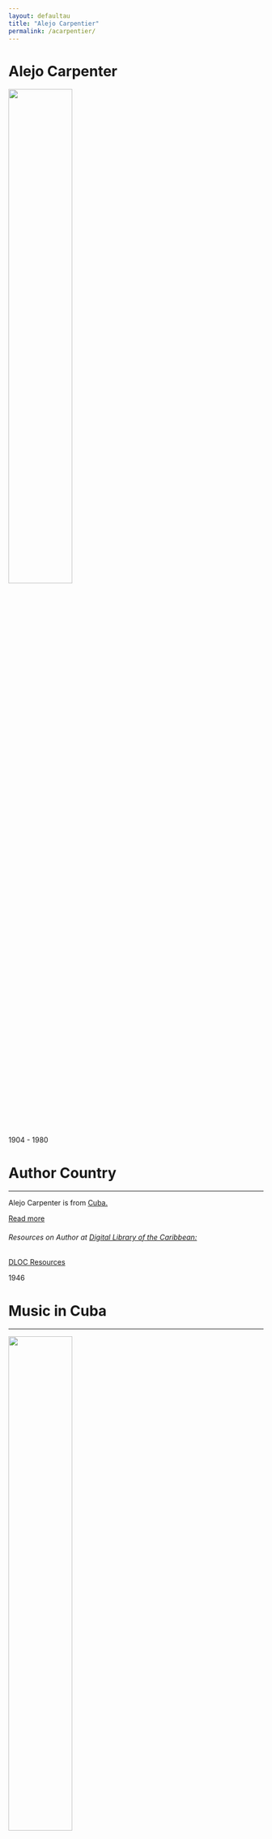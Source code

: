 ```yaml
---
layout: defaultau
title: "Alejo Carpentier"
permalink: /acarpentier/
---
```

<!-- partial:index.partial.html -->
<div class="content">
    <h1>Alejo Carpenter</h1>
    <div class="quote">
        <div><img src="https://rialta.org/wp-content/uploads/2020/02/Alejo-Carpentier.jpg" height="50%" width = "50%" class="logo"></div>
    </div>
    <div class="timeline">
        <div style="padding-bottom:100px;"></div>
        <div class="block">
            <div class="date right"><p class="right">1904 - 1980</p></div>
            <div class="dot"></div>
            <div class="left first">
            <div class="author_country">
                <h1>Author Country</h1><hr>
          <div class="aclocation">   <p> Alejo Carpenter is from <a href="{{ site.baseurl }}/14">Cuba.</a></p></div>
                <div class="acreadmore"><a href="https://en.wikipedia.org/wiki/Alejo_Carpentier" target="_blank">Read more</a></div>
                <div class="aclocation">  <h6>Resources on Author at <a href="https://dloc.com" target="_blank">Digital Library of the Caribbean:</a></h6></div>
              <div class="dlocresources"><a href="{{ site.baseurl }}/acarpentier_dloc" target="_blank">DLOC Resources</a></div>
            </div>
            </div>
        </div>
        <div class="block">
            <div class="date right"><p class="right hide">1946</p></div>
            <div class="dot"></div>
            <div class="left hide">
                <h1>Music in Cuba</h1><hr>
                <p><img src="https://m.media-amazon.com/images/I/417xpt8EACL._SY342_.jpg" height="50%" width = "50%"></p>
                <p>
                Language: English <br/>
                Publisher: University Of Minnesota Press <br/>
                Pub_location: Minneapolis, MN, United States <br/>
                Genre: Nonfiction <br/>
                Translation: y
                Length: 312 <br/>                    </p>
            </div>
        </div>
<div class="block">
            <div class="date left"><p class="left">1946</p></div>
            <div class="dot"></div>
            <div class="right">
                <h1>La Musica en Cuba</h1><hr>
                <p><img src="https://images-na.ssl-images-amazon.com/images/I/41sVg0ngcML._SX373_BO1,204,203,200_.jpg" height="50%" width = "50%"></p>
                <p>
                Language: Spanish <br/>
                Publisher: Fondo de Cultura Economica. <br/>
                Pub_location: Mexico City, Mexico <br/>
                Genre: Nonfiction <br/>
                Length: 282 <br/>                </p>
            </div>
        </div>
<div class="block">
            <div class="date right"><p class="right hide">1949</p></div>
            <div class="dot"></div>
            <div class="left hide">
                <h1>The Kingdom of This World</h1><hr>
                <p><img src="https://upload.wikimedia.org/wikipedia/en/c/c5/The_Kingdom_of_this_World_Eng_1st_Ed.jpg" height="50%" width = "50%"></p>
                <p>
                Language: English <br/>
                Publisher: Alfred A. Knopf <br/>
                Pub_location: New York, NY, United States <br/>
                Genre: Fiction (Novel) <br/>
                Translation: y
                Length: 150 <br/>                  </p>
            </div>
        </div>
<div class="block">
            <div class="date left"><p class="left hide">1949</p></div>
            <div class="dot"></div>
            <div class="right hide">
                <h1>El Reino de Este Mundo</h1><hr>
                <p><img src="https://cloud10.todocoleccion.online/libros-segunda-mano/tc/2018/03/22/17/115894151.webp" height="50%" width = "50%"></p>
                <p>
                Language: Spanish <br/>
                Publisher: Rayo <br/>
                Pub_location: New York, NY, United States <br/>
                Genre: Fiction (Novel) <br/>
                Length: 169<br/>                      </p>
            </div>
        </div>
<div class="block">
            <div class="date right"><p class="right hide">1953</p></div>
            <div class="dot"></div>
            <div class="left hide">
                <h1>Los Pasos Perdidos</h1><hr>
                <p><img src="https://bnjm.cu/img/noticias/2021/9/27/3590.jpg" height="50%" width = "50%"></p>
                <p>
                Language: Spanish <br/>
                Publisher: Siglo Veintiuno Editores <br/>
                Pub_location: Mexico City, Mexico  <br/>
                Genre: Fiction (Short Story Collection) <br/>
                Length: 237 <br/>                      </p>
            </div>
        </div>
        <div class="block">
            <div class="date left"><p class="left">1956</p></div>
            <div class="dot"></div>
            <div class="right">
                <h1>The Lost Steps</h1><hr>
                <p><img src="https://pictures.abebooks.com/inventory/md/md974047698.jpg" height="50%" width = "50%"></p>
                <p>
                Language: English <br/>
                Publisher: Gollancz <br/>
                Pub_location: London, United Kingdom <br/>
                Genre: Fiction (Novel) <br/>
                Translation: y <br/>
                Length: 278 <br/>                   </p>
            </div>
        </div>
<div class="block">
            <div class="date right"><p class="right hide">1956</p></div>
            <div class="dot"></div>
            <div class="left hide">
                <h1>The Chase</h1><hr>
                <p><img src="https://images-na.ssl-images-amazon.com/images/S/compressed.photo.goodreads.com/books/1170531866i/59499.jpg" height="50%" width = "50%"></p>
                <p>
                Language: English <br/>
                Publisher: Farrar, Straus and Giroux <br/>
                Pub_location: New York, NY, United States <br/>
                Genre: Fiction (Novel) <br/>
                Translation: y
                Length: 121 <br/>                    </p>
            </div>
        </div>        
<div class="block">
            <div class="date left"><p class="left hide">1958</p></div>
            <div class="dot"></div>
            <div class="right hide">
                <h1>Chasse à L'Homme</h1><hr>
                <p><img src="https://images-na.ssl-images-amazon.com/images/I/41exeRycuyL._SX324_BO1,204,203,200_.jpg" height="50%" width = "50%"></p>
                <p>
                Language: French <br/>
                Publisher: Gallimard <br/>
                Pub_location: Paris, France <br/>
                Genre: Fiction (Novel) <br/>
                Translation: y
                Length: 208 <br/>                 </p>
            </div>
        </div>
<div class="block">
            <div class="date right"><p class="right hide">1956</p></div>
            <div class="dot"></div>
            <div class="left hide">
                <h1>El Acoso</h1><hr>
                <p><img src="https://m.media-amazon.com/images/I/91qR5YvZRAL._SY342_.jpg" height="50%" width = "50%"></p>
                <p>
                Language: Spanish <br/>
                Publisher:Alianza Editorial <br/>
                Pub_location: Madrid, Spain <br/>
                Genre: Fiction (Novella) <br/>
                Length: 144 <br/>                      </p>
            </div>
        </div>
 <div class="block">
            <div class="date left"><p class="left hide">1958</p></div>
            <div class="dot"></div>
            <div class="right hide">
                <h1>War of Time</h1><hr>
                <p><img src="https://images-na.ssl-images-amazon.com/images/S/compressed.photo.goodreads.com/books/1528272268i/3304197.jpg" height="50%" width = "50%"></p>
                <p>
                Language: English <br/>
                Publisher: Alfred A. Knopf <br/>
                Pub_location: London, England <br/>
                Genre: Fiction (Novel) <br/>
                Translation: y
                Length: 191 <br/>                    </p>
            </div>
        </div>
<div class="block">
            <div class="date right"><p class="right hide">1958</p></div>
            <div class="dot"></div>
            <div class="left hide">
                <h1>Guerra del Tiempo</h1><hr>
                <p><img src="https://images-na.ssl-images-amazon.com/images/S/compressed.photo.goodreads.com/books/1346096894i/15852811.jpg" height="50%" width = "50%"></p>
                <p>
                Language: Spanish <br/>
                Publisher: Editorial Lectorum <br/>
                Pub_location: Mexico City ,Mexico <br/>
                Genre: Short Story <br/>
                Length: 96 <br/>                      </p>
            </div>
        </div>
<div class="block">
            <div class="date left"><p class="left hide">1962</p></div>
            <div class="dot"></div>
            <div class="right hide">
                <h1>A Fény Százada</h1><hr>
                <p><img src="https://moly.hu/system/covers/big/covers_63635.jpg?1395363766" height="50%" width = "50%"></p>
                <p>
                Language: Hungarian <br/>
                Publisher: Kriterion Publishing House <br/>
                Pub_location: Bukarest, Romania <br/>
                Genre: Fiction (Novel) <br/>
                Translatioin: y
                Length: 391 <br/>                    </p>
            </div>
        </div>
<div class="block">
            <div class="date right"><p class="right hide">1962</p></div>
            <div class="dot"></div>
            <div class="left hide">
                <h1>El Siglo de las Luces</h1><hr>
                <p><img src="https://m.media-amazon.com/images/I/819XMzjchzL._SY342_.jpg" height="50%" width = "50%"></p>
                <p>
                Language: Spanish <br/>
                Publisher: Editorial Bruguera <br/>
                Pub_location: Barcelona, Spain  <br/>
                Genre: Fiction (Novella) <br/>
                Length: 364 <br/>                      </p>
            </div>
        </div>        
<div class="block">
            <div class="date left"><p class="left">1962</p></div>
            <div class="dot"></div>
            <div class="right">
                <h1>Explosion in a Cathedral</h1><hr>
                <p><img src="https://mantex.co.uk/wp-content/uploads/2018/09/Explosion-in-a-Cathedral-2-e1538230220838.jpg" height="50%" width = "50%"></p>
                <p>
                Language: English <br/>
                Publisher: Little, Brown and Company <br/>
                Pub_location: New York, NY, United States <br/>
                Genre: Fiction (Novel) <br/>
                Translation: y
                Length: 351 <br/>                  </p>
            </div>
        </div>
       <div class="block">
            <div class="date right"><p class="right hide">1967</p></div>
            <div class="dot"></div>
            <div class="left hide">
                <h1>Guerra del Tiempo y Otros Relatos</h1><hr>
                <p><img src="https://rampoines.com/55719-large_default/guerra-del-tiempo-y-otros-relatos-alejo-carpentier.jpg" height="50%" width = "50%"></p>
                <p>
                Language: Spanish <br/>
                Publisher: Alianza Editorial <br/>
                Pub_location: Madrid, Spain <br/>
                Genre: Short Story <br/>
                Length: 85 <br/>                    </p>
            </div>
        </div>
<div class="block">
            <div class="date left"><p class="left hide">1968</p></div>
            <div class="dot"></div>
            <div class="right hide">
                <h1>¡Écue-Yamba-Ó!</h1><hr>
                <p><img src="https://books.google.dm/books/content?id=nUYBMMZCcQkC&pg=PP1&img=1&zoom=3&hl=en&sig=ACfU3U0hGQi5v4By-RL3lKa90s0KQR4WDQ&w=1280" height="50%" width = "50%"></p>
                <p>
                Language: Spanish <br/>
                Publisher: Ediciones Akal <br/>
                Pub_location: Tres Cantos, Spain <br/>
                Genre: Fiction (Novella) <br/>
                Length: 384 <br/>                    </p>
            </div>
        </div>
        <div class="block">
            <div class="date right"><p class="right hide">1970</p></div>
            <div class="dot"></div>
            <div class="left hide">
                <h1>La Ciudad de las Columnas</h1><hr>
                <p><img src="https://images-na.ssl-images-amazon.com/images/I/61bNpieGlQL._SX480_BO1,204,203,200_.jpg" height="50%" width = "50%"></p>
                <p>
                Language: Spanish <br/>
                Publisher: Editorial Lumen <br/>
                Pub_location: Buenos Aires, Argentina <br/>
                Genre:Nonfiction <br/>
                Length: 60 <br/>                      </p>
            </div>
        </div>
<div class="block">
            <div class="date left"><p class="left hide">1974</p></div>
            <div class="dot"></div>
            <div class="right hide">
                <h1>Le Recours de la Méthode</h1><hr>
                <p><img src="https://m.media-amazon.com/images/I/41ZegHC9I0L._SY445_SX342_.jpg" height="50%" width = "50%"></p>
                <p>
                Language: French <br/>
                Publisher: Gallimard <br/>
                Pub_location: Paris, France <br/>
                Genre: Fiction (Novel) <br/>
                Translation: y
                Length: 420 <br/>                    </p>
            </div>
        </div>
<div class="block">
            <div class="date right"><p class="right hide">1974</p></div>
            <div class="dot"></div>
            <div class="left hide">
                <h1>Reasons of State</h1><hr>
                <p><img src="https://images-na.ssl-images-amazon.com/images/S/compressed.photo.goodreads.com/books/1576236136i/15240518.jpg" height="50%" width = "50%"></p>
                <p>
                Language: English <br/>
                Publisher:Alfred A. Knopf <br/>
                Pub_location: New York, NY, United States <br/>
                Genre: Fiction (Novel) <br/>
                Translation: y
                Length: 308 <br/>                      </p>
            </div>
        </div>
<div class="block">
            <div class="date left"><p class="left hide">1974</p></div>
            <div class="dot"></div>
            <div class="right hide">
                <h1>Baroque Concerto</h1><hr>
                <p><img src="https://images-na.ssl-images-amazon.com/images/S/compressed.photo.goodreads.com/books/1618041498i/925849.jpg" height="50%" width = "50%"></p>
                <p>
                Language: English <br/>
                Publisher: André Deutsch <br/>
                Pub_location: London, England <br/>
                Genre: Fiction (Novella) <br/>
                Translation: y
                Length: 121 <br/>                      </p>
            </div>
        </div>
<div class="block">
            <div class="date right"><p class="right hide">1974</p></div>
            <div class="dot"></div>
            <div class="left hide">
                <h1>El Recurso del Método</h1><hr>
                <p><img src="https://m.media-amazon.com/images/I/21Nf0IkDdjL.jpg" height="50%" width = "50%"></p>
                <p>
                Language: Spanish <br/>
                Publisher: Siglo XXI de España Editores <br/>
                Pub_location: Mexico City, Mexico <br/>
                Genre: Fiction (Novella) <br/>
                Length: 343 <br/>                    </p>
            </div>
        </div>
<div class="block">
            <div class="date left"><p class="left hide">1974</p></div>
            <div class="dot"></div>
            <div class="right hide">
                <h1>Concierto Barroco</h1><hr>
                <p><img src="https://m.media-amazon.com/images/I/51-PwNZnsML._SY425_.jpg" height="50%" width = "50%"></p>
                <p>
                Language: Spanish <br/>
                Publisher: Siglo Veintiuno Editores <br/>
                Pub_location: Mexico City, Mexico <br/>
                Genre: Fiction (Novella) <br/>
                Length: 135 <br/>                    </p>
            </div>
        </div>
 <div class="block">
            <div class="date right"><p class="right hide">1974</p></div>
            <div class="dot"></div>
            <div class="left hide">
                <h1>Die Methode der Macht</h1><hr>
                <p><img src="https://images-na.ssl-images-amazon.com/images/I/41CRXPJEB3L._SY291_BO1,204,203,200_QL40_FMwebp_.jpg" height="50%" width = "50%"></p>
                <p>
                Language: German <br/>
                Publisher: Suhrkamp Verlag <br/>
                Pub_location: Frankfurt, Germany  <br/>
                Genre: FFiction (Novella) <br/>
                Translation: y
                Length: 389 <br/>                      </p>
            </div>
        </div>
<div class="block">
            <div class="date left"><p class="left hide">1976</p></div>
            <div class="dot"></div>
            <div class="right hide">
                <h1>Visión de América</h1><hr>
                <p><img src="https://images-na.ssl-images-amazon.com/images/I/41aMo5bvNNL._SX357_BO1,204,203,200_.jpg" height="50%" width = "50%"></p>
                <p>
                Language: Spanish <br/>
                Publisher: Editorial Verbum <br/>
                Pub_location: Madrid, Spain <br/>
                Genre: Nonfiction <br/>
                Length: 168 <br/>                    </p>
            </div>
        </div>
<div class="block">
            <div class="date right"><p class="right hide">1978</p></div>
            <div class="dot"></div>
            <div class="left hide">
                <h1>La Consagración de la Primavera</h1><hr>
                <p><img src="https://m.media-amazon.com/images/I/91SsfjHUFwL._SY342_.jpg" height="50%" width = "50%"></p>
                <p>
                Language: Spanish <br/>
                Publisher: Siglo Veintiuno Editores <br/>
                Pub_location: Mexico City, Mexico  <br/>
                Genre: Fiction (Novella) <br/>
                Length: 576 <br/>                      </p>
            </div>
        </div>
<div class="block">
            <div class="date left"><p class="left hide">1978</p></div>
            <div class="dot"></div>
            <div class="right hide">
                <h1>La Danse Sacrale</h1><hr>
                <p><img src="https://images.epagine.fr/688/9782072766688_1_75.jpg" height="50%" width = "50%"></p>
                <p>
                Language: French <br/>
                Publisher: Gallimard <br/>
                Pub_location: Paris, France <br/>
                Genre: Fiction (Novella) <br/>
                Translation: y
                Length: 784 <br/>                      </p>
            </div>
        </div>
 <div class="block">
            <div class="date right"><p class="right hide">1979</p></div>
            <div class="dot"></div>
            <div class="left hide">
                <h1>The Harp and the Shadow</h1><hr>
                <p><img src="https://images-na.ssl-images-amazon.com/images/S/compressed.photo.goodreads.com/books/1170789065i/71749.jpg" height="50%" width = "50%"></p>
                <p>
                Language: English <br/>
                Publisher: Mercury House <br/>
                Pub_location: San Francisco, CA, United States  <br/>
                Genre: Fiction (Novel) <br/>
                Translation: y
                Length: 159 <br/>                      </p>
            </div>
        </div>
<div class="block">
            <div class="date left"><p class="left hide">1979</p></div>
            <div class="dot"></div>
            <div class="right hide">
                <h1>L'Arpa e L'Ombra</h1><hr>
                <p><img src="https://www.ibs.it/images/9788838940286_0_536_0_75.jpg" height="50%" width = "50%"></p>
                <p>
                Language: Italian <br/>
                Publisher: Sellerio Editore <br/>
                Pub_location: Palermo, Italy <br/>
                Genre: Fiction (Novel) <br/>
                Translation: y
                Length: 247 <br/>                      </p>
            </div>
        </div>
 <div class="block">
            <div class="date right"><p class="right hide">1979</p></div>
            <div class="dot"></div>
            <div class="left hide">
                <h1>Bajo el Signo de la Cibeles: Crónicas Sobre España Y los Españoles, 1925-1937</h1><hr>
                <p><img src="https://images.cdn3.buscalibre.com/fit-in/360x360/44/9e/449e0671661573731b5ec2a1bb0bb77d.jpg" height="50%" width = "50%"></p>
                <p>
                Language: Spanish <br/>
                Publisher: Editorial Nuestra Cultura <br/>
                Pub_location: Madrid, Spain <br/>
                Genre: Nonfiction <br/>
                Length: 176 <br/>                      </p>
            </div>
        </div>
<div class="block">
            <div class="date left"><p class="left hide">1979</p></div>
            <div class="dot"></div>
            <div class="right hide">
                <h1>Cuentos Completos</h1><hr>
                <p><img src="https://images-na.ssl-images-amazon.com/images/I/61aSJF49AZL._SX309_BO1,204,203,200_.jpg" height="50%" width = "50%"></p>
                <p>
                Language: Spanish <br/>
                Publisher: Editorial Bruguera <br/>
                Pub_location: Barcelona, Spain <br/>
                Genre: Fiction (Short Story Collection) <br/>
                Length: 218 <br/>                    </p>
            </div>
        </div>
<div class="block">
            <div class="date right"><p class="right hide">1979</p></div>
            <div class="dot"></div>
            <div class="left hide">
                <h1>El Arpa y la Sombra</h1><hr>
                <p><img src="https://blogger.googleusercontent.com/img/b/R29vZ2xl/AVvXsEj7sAtvaMgOA5xPZtAlF5YTwRns-kFu7ZY7MvoUATqRH4JFVL9sDK9AqcQD0QgXD03-ZGUD-FK0gCRpkeeBVDmCjwuIO49qOuoeR4HsP40L7uLf2zK4VplucxuHG_5gBcom83NYN3iNP64/s320/El+arpa+y+la+sombra+Alejo+Carpentier.jpg" height="50%" width = "50%"></p>
                <p>
                Language: Spanish <br/>
                Publisher: Siglo XXI de España Editores <br/>
                Pub_location: Mexico City, Mexico <br/>
                Genre: Fiction (Novella) <br/>
                Length: 227 <br/>                    </p>
            </div>
        </div>
        <div class="block">
            <div class="date left"><p class="left hide">1984</p></div>
            <div class="dot"></div>
            <div class="right hide">
                <h1>Obras Completas de Alejo Carpenter Volumen 3: Guerra del Tiempo, el Acoso y Otro Relatos</h1><hr>
                <p><img src="https://m.media-amazon.com/images/I/81ZPhCnfh6L._SY342_.jpg" height="50%" width = "50%"></p>
                <p>
                Language: Spanish <br/>
                Publisher: Siglo Veintiuno Editores<br/>
                Pub_location: Mexico City ,Mexico <br/>
                Genre: Fiction (Short Story Collection) <br/>
                Length: 237 <br/>                      </p>
            </div>
        </div>
<div class="block">
            <div class="date right"><p class="right hide">1985</p></div>
            <div class="dot"></div>
            <div class="left hide">
                <h1>Crónicas 1. Arte, Literatura, Política</h1><hr>
                <p><img src="https://m.media-amazon.com/images/I/A1UnrrlcWDL._SY342_.jpg" height="50%" width = "50%"></p>
                <p>
                Language: Spanish <br/>
                Publisher: Siglo XXI de España Editores <br/>
                Pub_location: Mexico City ,Mexico <br/>
                Genre: Nonfiction <br/>
                Length: 426 <br/>                      </p>
            </div>
        </div>
<div class="block">
            <div class="date left"><p class="left hide">1987</p></div>
            <div class="dot"></div>
            <div class="right hide">
                <h1>Conferencias</h1><hr>
                <p><img src="https://www.agenciabalcells.com/fileadmin/user_upload/Conferencias.jpg" height="50%" width = "50%"></p>
                <p>
                Language: Spanish <br/>
                Publisher: Siglo XXI de España Editores <br/>
                Pub_location: Mexico City, Mexico <br/>
                Genre: Nonfiction <br/>
                Length: 338 <br/>                    </p>
            </div>
        </div>
<div class="block">
            <div class="date right"><p class="right hide">1990</p></div>
            <div class="dot"></div>
            <div class="left hide">
                <h1>Letra y Solfa. Cine</h1><hr>
                <p><img src="https://images-na.ssl-images-amazon.com/images/I/510qcY5O-xL._SX301_BO1,204,203,200_.jpg" height="50%" width = "50%"></p>
                <p>
                Language: Spanish <br/>
                Publisher: Siglo XXI de España Editores <br/>
                Pub_location: Mexico City, Mexico <br/>
                Genre: Nonfiction <br/>
                Length: 213 <br/>                    </p>
            </div>
        </div>
<div class="block">
            <div class="date left"><p class="left hide">1994</p></div>
            <div class="dot"></div>
            <div class="right hide">
                <h1>Los Confines del Hombre</h1><hr>
                <p><img src="https://treepeoplecompany.com/cdn/shop/products/Los_confines_del_hombre_193x298.jpg?v=1620751988" height="50%" width = "50%"></p>
                <p>
                Language: Spanish <br/>
                Publisher: Siglo XXI de España Editores <br/>
                Pub_location: Mexico City ,Mexico <br/>
                Genre: Nonfiction <br/>
                Length: 111 <br/>                      </p>
            </div>
        </div>
 <div class="block">
            <div class="date right"><p class="right hide">2003</p></div>
            <div class="dot"></div>
            <div class="left hide">
                <h1>Viaje a la Semilla</h1><hr>
                <p><img src="https://pictures.abebooks.com/isbn/9788481362954-us.jpg" height="50%" width = "50%"></p>
                <p>
                Language: Spanish <br/>
                Publisher: Editorial Txalaparta <br/>
                Pub_location: Tafalla, Spain <br/>
                Genre: Fiction (Novella) <br/>
                Length: 60 <br/>                    </p>
            </div>
        </div>
<div class="block">
            <div class="date left"><p class="left hide">2004</p></div>
            <div class="dot"></div>
            <div class="right hide">
                <h1>Materiales de la Revista Casa de las Americas</h1><hr>
                <p><img src="https://m.media-amazon.com/images/I/91lmc3vLvEL._SY342_.jpg" height="50%" width = "50%"></p>
                <p>
                Language: Spanish <br/>
                Publisher:Casa de las Américas <br/>
                Pub_location: Havana, Cuba <br/>
                Genre: Nonfiction <br/>
                Length: 166 <br/>                      </p>
            </div>
        </div>
<div class="block">
            <div class="date right"><p class="right hide">2017</p></div>
            <div class="dot"></div>
            <div class="left hide">
                <h1>Recuento de Moradas</h1><hr>
                <p><img src="https://resources.sanborns.com.mx/imagenes-sanborns-ii/1200/7502275670856.jpg?scale=500&qlty=75" height="50%" width = "50%"></p>
                <p>
                Language: Spanish <br/>
                Publisher: Editorial Lectorum <br/>
                Pub_location: Mexico City, Mexico <br/>
                Genre: Nonfiction <br/>
                Length: 189 <br/>                      </p>
            </div>
        </div>
<div class="block">
            <div class="date left"><p class="left hide">2018</p></div>
            <div class="dot"></div>
            <div class="right hide">
                <h1>Crónicas Habaneras</h1><hr>
                <p><img src="https://images-na.ssl-images-amazon.com/images/I/41WLax3TTSL._SX373_BO1,204,203,200_.jpg" height="50%" width = "50%"></p>
                <p>
                Language: Spanish <br/>
                Publisher: Centre de Recherches Latino-Américaines <br/>
                Pub_location: Havana, Cuba <br/>
                Genre: Nonfiction <br/>
                Length: 189 <br/>                      </p>
            </div>
        </div>
 <!-- partial -->
<script src='https://cdnjs.cloudflare.com/ajax/libs/jquery/3.1.1/jquery.min.js'></script><script  src="{{ site.baseurl }}/assets/js/authorscript.js"></script>
